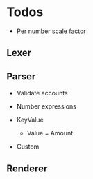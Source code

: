 # Todos

- Per number scale factor

## Lexer

## Parser

- Validate accounts
- Number expressions

- KeyValue
  - Value = Amount

- Custom

## Renderer
